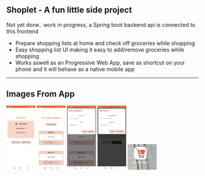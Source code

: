 <h2>Shoplet - A fun little side project</h2>
<p>Not yet done.. work in progress, a Spring boot backend api is connected to this frontend</p>
<ul>
    <li>Prepare shopping lists at home and check off groceries while shopping</li>
    <li>Easy shopping list UI making it easy to add/remove groceries while shopping</li>
    <li>Works aswell as an Progressive Web App, save as shortcut on your phone and it will behave as a native mobile app</li>
</ul>

<hr>

<h2>Images From App</h2>
<div>
    <img src="readmeImg/img1.jpg" width="15%" height="15%" />
    <img src="readmeImg/img2.jpg" width="15%" height="15%" />
    <img src="readmeImg/img3.jpg" width="15%" height="15%" />
    <img src="readmeImg/img5.jpg" width="15%" height="15%" />
    <img src="readmeImg/img6.jpg" width="15%" height="15%" />
</div>
